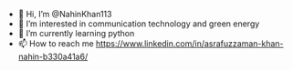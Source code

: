 - 👋 Hi, I’m @NahinKhan113
- 👀 I’m interested in communication technology and green energy
- 🌱 I’m currently learning python
- 📫 How to reach me https://www.linkedin.com/in/asrafuzzaman-khan-nahin-b330a41a6/

<!---
NahinKhan113/NahinKhan113 is a ✨ special ✨ repository because its `README.md` (this file) appears on your GitHub profile.
You can click the Preview link to take a look at your changes.
--->
